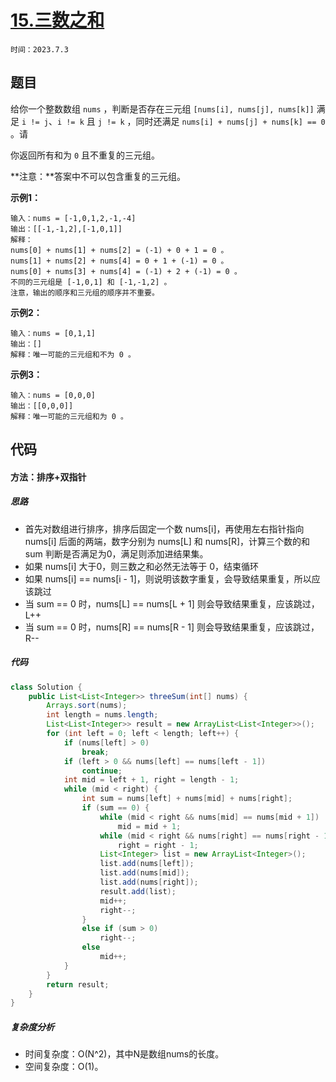 # [15.三数之和](https://leetcode.cn/problems/3sum/)

`时间：2023.7.3`

## 题目

给你一个整数数组 `nums` ，判断是否存在三元组 `[nums[i], nums[j], nums[k]]` 满足 `i != j`、`i != k` 且 `j != k` ，同时还满足 `nums[i] + nums[j] + nums[k] == 0` 。请

你返回所有和为 `0` 且不重复的三元组。

**注意：**答案中不可以包含重复的三元组。

**示例1：**

```
输入：nums = [-1,0,1,2,-1,-4]
输出：[[-1,-1,2],[-1,0,1]]
解释：
nums[0] + nums[1] + nums[2] = (-1) + 0 + 1 = 0 。
nums[1] + nums[2] + nums[4] = 0 + 1 + (-1) = 0 。
nums[0] + nums[3] + nums[4] = (-1) + 2 + (-1) = 0 。
不同的三元组是 [-1,0,1] 和 [-1,-1,2] 。
注意，输出的顺序和三元组的顺序并不重要。
```

**示例2：**

```
输入：nums = [0,1,1]
输出：[]
解释：唯一可能的三元组和不为 0 。
```

**示例3：**

```
输入：nums = [0,0,0]
输出：[[0,0,0]]
解释：唯一可能的三元组和为 0 。
```

## 代码

#### 方法：排序+双指针

##### 思路

- 首先对数组进行排序，排序后固定一个数 nums[i]，再使用左右指针指向 nums[i] 后面的两端，数字分别为 nums[L] 和 nums[R]，计算三个数的和 sum 判断是否满足为0，满足则添加进结果集。
- 如果 nums[i] 大于0，则三数之和必然无法等于 0，结束循环
- 如果 nums[i] == nums[i - 1]，则说明该数字重复，会导致结果重复，所以应该跳过
- 当 sum == 0 时，nums[L] == nums[L + 1] 则会导致结果重复，应该跳过，L++
- 当 sum == 0 时，nums[R] == nums[R - 1] 则会导致结果重复，应该跳过，R--

##### 代码

```java
class Solution {
    public List<List<Integer>> threeSum(int[] nums) {
        Arrays.sort(nums);
        int length = nums.length;
        List<List<Integer>> result = new ArrayList<List<Integer>>();
        for (int left = 0; left < length; left++) {
            if (nums[left] > 0)
                break;
            if (left > 0 && nums[left] == nums[left - 1])
                continue;
            int mid = left + 1, right = length - 1;
            while (mid < right) {
                int sum = nums[left] + nums[mid] + nums[right];
                if (sum == 0) {
                    while (mid < right && nums[mid] == nums[mid + 1])
                        mid = mid + 1;
                    while (mid < right && nums[right] == nums[right - 1])
                        right = right - 1;
                    List<Integer> list = new ArrayList<Integer>();
                    list.add(nums[left]);
                    list.add(nums[mid]);
                    list.add(nums[right]);
                    result.add(list);
                    mid++;
                    right--;
                }
                else if (sum > 0)
                    right--;
                else
                    mid++;
            }
        }
        return result;
    }
}
```

##### 复杂度分析

- 时间复杂度：O(N^2)，其中N是数组nums的长度。
- 空间复杂度：O(1)。
